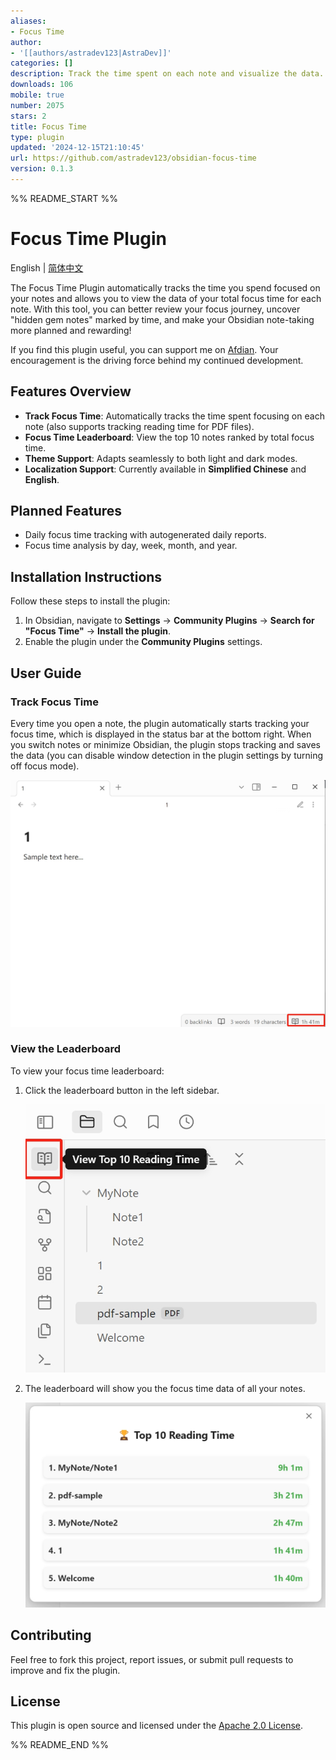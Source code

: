 ```yaml
---
aliases:
- Focus Time
author:
- '[[authors/astradev123|AstraDev]]'
categories: []
description: Track the time spent on each note and visualize the data.
downloads: 106
mobile: true
number: 2075
stars: 2
title: Focus Time
type: plugin
updated: '2024-12-15T21:10:45'
url: https://github.com/astradev123/obsidian-focus-time
version: 0.1.3
---
```


%% README_START %%

# Focus Time Plugin

English | [简体中文](README_zh.md)

The Focus Time Plugin automatically tracks the time you spend focused on your notes and allows you to view the data of your total focus time for each note. With this tool, you can better review your focus journey, uncover "hidden gem notes" marked by time, and make your Obsidian note-taking more planned and rewarding!

If you find this plugin useful, you can support me on [Afdian](https://afdian.com/a/astradev). Your encouragement is the driving force behind my continued development.

## Features Overview

- **Track Focus Time**: Automatically tracks the time spent focusing on each note (also supports tracking reading time for PDF files).
- **Focus Time Leaderboard**: View the top 10 notes ranked by total focus time.
- **Theme Support**: Adapts seamlessly to both light and dark modes.
- **Localization Support**: Currently available in **Simplified Chinese** and **English**.

## Planned Features

- Daily focus time tracking with autogenerated daily reports.
- Focus time analysis by day, week, month, and year.

## Installation Instructions

Follow these steps to install the plugin:

1. In Obsidian, navigate to **Settings** → **Community Plugins** → **Search for "Focus Time"** → **Install the plugin**.
2. Enable the plugin under the **Community Plugins** settings.

## User Guide

### Track Focus Time

Every time you open a note, the plugin automatically starts tracking your focus time, which is displayed in the status bar at the bottom right. When you switch notes or minimize Obsidian, the plugin stops tracking and saves the data (you can disable window detection in the plugin settings by turning off focus mode).

![statusbar](https://raw.githubusercontent.com/astradev123/obsidian-focus-time/HEAD/asset/statusbar.png)

### View the Leaderboard

To view your focus time leaderboard:

1. Click the leaderboard button in the left sidebar.

   ![ribbon](https://raw.githubusercontent.com/astradev123/obsidian-focus-time/HEAD/asset/ribbon.png)

2. The leaderboard will show you the focus time data of all your notes.

   ![leaderboard](https://raw.githubusercontent.com/astradev123/obsidian-focus-time/HEAD/asset/leaderboard.png)

## Contributing

Feel free to fork this project, report issues, or submit pull requests to improve and fix the plugin.

## License

This plugin is open source and licensed under the [Apache 2.0 License](LICENSE).


%% README_END %%
